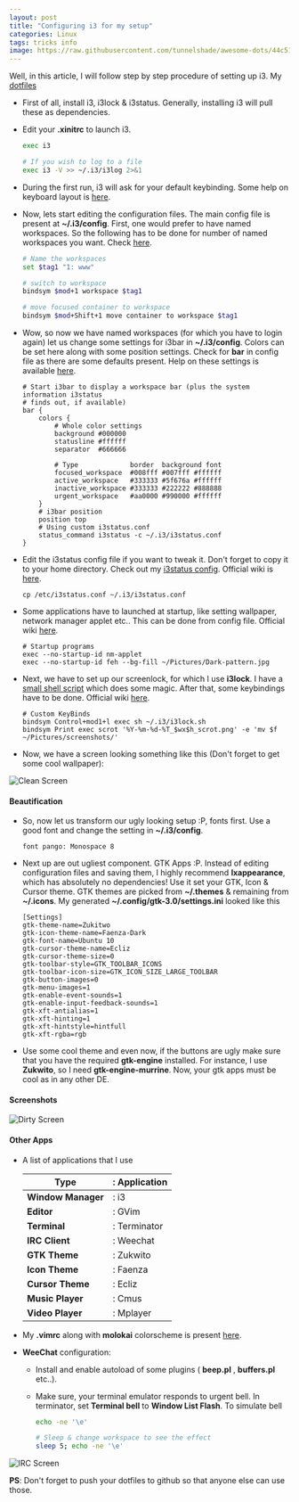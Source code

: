 ```yaml
---
layout: post
title: "Configuring i3 for my setup"
categories: Linux
tags: tricks info
image: https://raw.githubusercontent.com/tunnelshade/awesome-dots/44c51685ac446ffdd2f6ec87252ed1c4be652026/screenshots/dirty2.png
---
```


Well, in this article, I will follow step by step procedure of setting up i3. My [dotfiles](http://github.com/tunnelshade/awesome-dots)

+ First of all, install i3, i3lock & i3status. Generally, installing i3 will pull these as dependencies.
+ Edit your **.xinitrc** to launch i3.

	```bash
	exec i3

	# If you wish to log to a file
	exec i3 -V >> ~/.i3/i3log 2>&1
	```

+ During the first run, i3 will ask for your default keybinding. Some help on keyboard layout is [here](http://i3wm.org/docs/userguide.html#_default_keybindings).
+ Now, lets start editing the configuration files. The main config file is present at **~/.i3/config**. First, one would prefer to have named workspaces.
So the following has to be done for number of named workspaces you want. Check [here](https://github.com/tunnelshade/awesome-dots/blob/44c51685ac446ffdd2f6ec87252ed1c4be652026/.i3/config#L90).

	```bash
	# Name the workspaces
	set $tag1 "1: www"

	# switch to workspace
	bindsym $mod+1 workspace $tag1

	# move focused container to workspace
	bindsym $mod+Shift+1 move container to workspace $tag1
	```

+ Wow, so now we have named workspaces (for which you have to login again) let us change some settings for i3bar in **~/.i3/config**. Colors can be set here along
with some position settings. Check for **bar** in config file as there are some defaults present. Help on these settings is available [here](http://i3wm.org/docs/userguide.html#_configuring_i3bar).

	```
	# Start i3bar to display a workspace bar (plus the system information i3status
	# finds out, if available)
	bar {
		colors {
			# Whole color settings
			background #000000
			statusline #ffffff
			separator  #666666

			# Type             border  background font
			focused_workspace  #008fff #007fff #ffffff
			active_workspace   #333333 #5f676a #ffffff
			inactive_workspace #333333 #222222 #888888
			urgent_workspace   #aa0000 #990000 #ffffff
		}
		# i3bar position
		position top
		# Using custom i3status.conf
		status_command i3status -c ~/.i3/i3status.conf
	}
	```

+ Edit the i3status config file if you want to tweak it. Don't forget to copy it to your home directory. Check out my
[i3status config](https://github.com/tunnelshade/awesome-dots/blob/master/.i3/i3status.conf). Official wiki is [here](http://i3wm.org/i3status/manpage.html).

	```
	cp /etc/i3status.conf ~/.i3/i3status.conf
	```

+ Some applications have to launched at startup, like setting wallpaper, network manager applet etc.. This can be done from config file. Official wiki
[here](http://i3wm.org/docs/userguide.html#exec).

	```
	# Startup programs
	exec --no-startup-id nm-applet
	exec --no-startup-id feh --bg-fill ~/Pictures/Dark-pattern.jpg
	```

+ Next, we have to set up our screenlock, for which I use **i3lock**. I have a [small shell script](https://github.com/tunnelshade/awesome-dots/blob/master/.i3/i3lock.sh) which does some magic.
After that, some keybindings have to be done. Official wiki [here](http://i3wm.org/docs/userguide.html#keybindings).

	```
	# Custom KeyBinds
	bindsym Control+mod1+l exec sh ~/.i3/i3lock.sh
	bindsym Print exec scrot '%Y-%m-%d-%T_$wx$h_scrot.png' -e 'mv $f ~/Pictures/screenshots/'
	```

+ Now, we have a screen looking something like this (Don't forget to get some cool wallpaper):

<img src="https://raw.githubusercontent.com/tunnelshade/awesome-dots/44c51685ac446ffdd2f6ec87252ed1c4be652026/screenshots/clean.png" class="image-center" alt="Clean Screen"/>

#### **Beautification**

+ So, now let us transform our ugly looking setup :P, fonts first. Use a good font and change the setting in **~/.i3/config**.

	```
	font pango: Monospace 8
	```

+ Next up are out ugliest component. GTK Apps :P. Instead of editing configuration files and saving them, I highly recommend **lxappearance**, which has
absolutely no dependencies! Use it set your GTK, Icon & Cursor theme. GTK themes are picked from **~/.themes** & remaining from **~/.icons**. My
generated **~/.config/gtk-3.0/settings.ini** looked like this

	```
	[Settings] 
	gtk-theme-name=Zukitwo
	gtk-icon-theme-name=Faenza-Dark
	gtk-font-name=Ubuntu 10
	gtk-cursor-theme-name=Ecliz
	gtk-cursor-theme-size=0
	gtk-toolbar-style=GTK_TOOLBAR_ICONS
	gtk-toolbar-icon-size=GTK_ICON_SIZE_LARGE_TOOLBAR
	gtk-button-images=0
	gtk-menu-images=1
	gtk-enable-event-sounds=1
	gtk-enable-input-feedback-sounds=1
	gtk-xft-antialias=1
	gtk-xft-hinting=1
	gtk-xft-hintstyle=hintfull
	gtk-xft-rgba=rgb
	```

+ Use some cool theme and even now, if the buttons are ugly make sure that you have the required **gtk-engine** installed. For instance, I use **Zukwito**,
so I need **gtk-engine-murrine**. Now, your gtk apps must be cool as in any other DE.

#### **Screenshots**

<img src="https://raw.githubusercontent.com/tunnelshade/awesome-dots/44c51685ac446ffdd2f6ec87252ed1c4be652026/screenshots/dirty2.png" class="image-center" alt="Dirty Screen"/>

#### **Other Apps**

+ A list of applications that I use

	 Type                | : Application
	---------------------|------------
	 **Window Manager**  | : i3
	 **Editor**          | : GVim
	 **Terminal**        | : Terminator
	 **IRC Client**      | : Weechat
	 **GTK Theme**       | : Zukwito
	 **Icon Theme**      | : Faenza
	 **Cursor Theme**    | : Ecliz
	 **Music Player**    | : Cmus
	 **Video Player**    | : Mplayer


+ My **.vimrc** along with **molokai** colorscheme is present [here](https://github.com/tunnelshade/awesome-dots).
+ **WeeChat** configuration:
	+ Install and enable autoload of some plugins ( **beep.pl** , **buffers.pl** etc..).
	+ Make sure, your terminal emulator responds to urgent bell. In terminator, set **Terminal bell** to **Window List Flash**. To simulate bell

		```bash
		echo -ne '\e'

		# Sleep & change workspace to see the effect
		sleep 5; echo -ne '\e'
		```

<img src="https://raw.githubusercontent.com/tunnelshade/awesome-dots/22f8edae157e4a1dac6548fb004673d90ce6bf42/screenshots/dirty1.png" class="image-center" alt="IRC Screen"/>


**PS**: Don't forget to push your dotfiles to github so that anyone else can use those.
